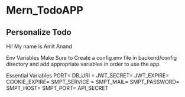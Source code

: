 # Mern_TodoAPP

## Personalize Todo
Hi! My name is Amit Anand



Env Variables
Make Sure to Create a config.env file in backend/config directory and add appropriate variables in order to use the app.

Essential Variables 
PORT= 
DB_URI = 
JWT_SECRET= 
JWT_EXPIRE= 
COOKIE_EXPIRE= 
SMPT_SERVICE = 
SMPT_MAIL= 
SMPT_PASSWORD= 
SMPT_HOST= 
SMPT_PORT= 
API_SECRET 
